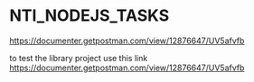 # NTI_NODEJS_TASKS
https://documenter.getpostman.com/view/12876647/UV5afvfb

to test the library project use this link https://documenter.getpostman.com/view/12876647/UV5afvfb
